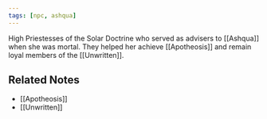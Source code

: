 ```yaml
---
tags: [npc, ashqua]
---
```


High Priestesses of the Solar Doctrine who served as advisers to [[Ashqua]] when she was mortal. They helped her achieve [[Apotheosis]] and remain loyal members of the [[Unwritten]].

## Related Notes
- [[Apotheosis]]
- [[Unwritten]]

